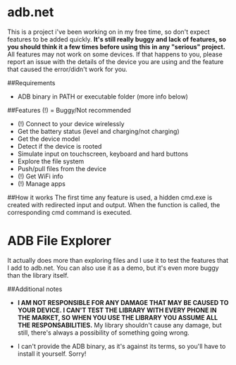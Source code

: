 # adb.net
This is a project i've been working on in my free time, so don't expect features to be added quickly.
**It's still really buggy and lack of features, so you should think it a few times before using this in any "serious" project.**
All features may not work on some devices. If that happens to you, please report an issue with the details of the device you are using and the feature that caused the error/didn't work for you.

##Requirements
- ADB binary in PATH or executable folder (more info below)

##Features
(!) = Buggy/Not recommended
- (!) Connect to your device wirelessly
- Get the battery status (level and charging/not charging)
- Get the device model
- Detect if the device is rooted
- Simulate input on touchscreen, keyboard and hard buttons
- Explore the file system
- Push/pull files from the device
- (!) Get WiFi info
- (!) Manage apps

##How it works
The first time any feature is used, a hidden cmd.exe is created with redirected input and output. When the function is called, the corresponding cmd command is executed.

# ADB File Explorer
It actually does more than exploring files and I use it to test the features that I add to adb.net. You can also use it as a demo, but it's even more buggy than the library itself.

##Additional notes
- **I AM NOT RESPONSIBLE FOR ANY DAMAGE THAT MAY BE CAUSED TO YOUR DEVICE. I CAN'T TEST THE LIBRARY WITH EVERY PHONE IN THE MARKET, SO WHEN YOU USE THE LIBRARY YOU ASSUME ALL THE RESPONSABILITIES.** My library shouldn't cause any damage, but still, there's always a possibility of something going wrong.

- I can't provide the ADB binary, as it's against its terms, so you'll have to install it yourself. Sorry!
